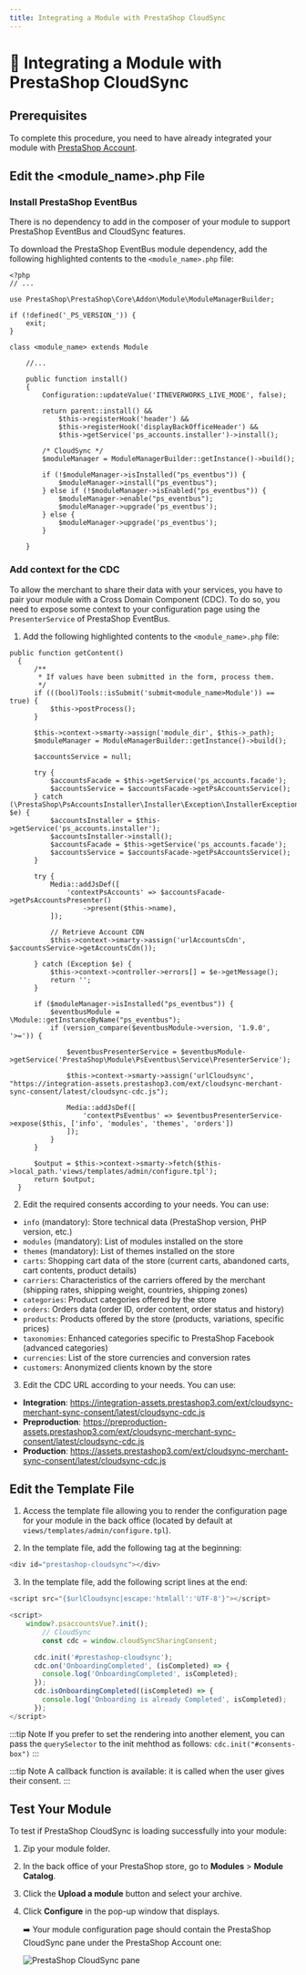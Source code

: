 ```yaml
---
title: Integrating a Module with PrestaShop CloudSync
---
```


# :arrows_counterclockwise: Integrating a Module with PrestaShop CloudSync

## Prerequisites

To complete this procedure, you need to have already integrated your module with [PrestaShop Account](../3-prestashop-account/README.md).

## Edit the <module_name>.php File

### Install PrestaShop EventBus

There is no dependency to add in the composer of your module to support PrestaShop EventBus and CloudSync features.

To download the PrestaShop EventBus module dependency, add the following highlighted contents to the `<module_name>.php` file:
    
```php{4,23,24,25,26,27,28,29,30,31,32,33}
<?php
// ...

use PrestaShop\PrestaShop\Core\Addon\Module\ModuleManagerBuilder;

if (!defined('_PS_VERSION_')) {
    exit;
}

class <module_name> extends Module

    //...

    public function install()
    {
        Configuration::updateValue('ITNEVERWORKS_LIVE_MODE', false);

        return parent::install() &&
            $this->registerHook('header') &&
            $this->registerHook('displayBackOfficeHeader') &&
            $this->getService('ps_accounts.installer')->install();

        /* CloudSync */
        $moduleManager = ModuleManagerBuilder::getInstance()->build();

        if (!$moduleManager->isInstalled("ps_eventbus")) {
            $moduleManager->install("ps_eventbus");
        } else if (!$moduleManager->isEnabled("ps_eventbus")) {
            $moduleManager->enable("ps_eventbus");
            $moduleManager->upgrade('ps_eventbus');
        } else {
            $moduleManager->upgrade('ps_eventbus');
        }

    }
```

### Add context for the CDC

To allow the merchant to share their data with your services, you have to pair your module with a Cross Domain Component (CDC). To do so, you need to expose some context to your configuration page using the `PresenterService` of PrestaShop EventBus.

1. Add the following highlighted contents to the `<module_name>.php` file:

  ```php{11,39,40,41,42,43,44,45,46,47,48,49,50,51}
  public function getContent()
    {
        /**
         * If values have been submitted in the form, process them.
         */
        if (((bool)Tools::isSubmit('submit<module_name>Module')) == true) {
            $this->postProcess();
        }

        $this->context->smarty->assign('module_dir', $this->_path);
        $moduleManager = ModuleManagerBuilder::getInstance()->build();

        $accountsService = null;

        try {
            $accountsFacade = $this->getService('ps_accounts.facade');
            $accountsService = $accountsFacade->getPsAccountsService();
        } catch (\PrestaShop\PsAccountsInstaller\Installer\Exception\InstallerException $e) {
            $accountsInstaller = $this->getService('ps_accounts.installer');
            $accountsInstaller->install();
            $accountsFacade = $this->getService('ps_accounts.facade');
            $accountsService = $accountsFacade->getPsAccountsService();
        }

        try {
            Media::addJsDef([
                'contextPsAccounts' => $accountsFacade->getPsAccountsPresenter()
                    ->present($this->name),
            ]);

            // Retrieve Account CDN
            $this->context->smarty->assign('urlAccountsCdn', $accountsService->getAccountsCdn());

        } catch (Exception $e) {
            $this->context->controller->errors[] = $e->getMessage();
            return '';
        }

        if ($moduleManager->isInstalled("ps_eventbus")) {
            $eventbusModule =  \Module::getInstanceByName("ps_eventbus");
            if (version_compare($eventbusModule->version, '1.9.0', '>=')) {

                $eventbusPresenterService = $eventbusModule->getService('PrestaShop\Module\PsEventbus\Service\PresenterService');

                $this->context->smarty->assign('urlCloudsync', "https://integration-assets.prestashop3.com/ext/cloudsync-merchant-sync-consent/latest/cloudsync-cdc.js");

                Media::addJsDef([
                    'contextPsEventbus' => $eventbusPresenterService->expose($this, ['info', 'modules', 'themes', 'orders'])
                ]);
            }
        }

        $output = $this->context->smarty->fetch($this->local_path.'views/templates/admin/configure.tpl');
        return $output;
    }
  ```

2. Edit the required consents according to your needs. You can use:

  - `info` (mandatory): Store technical data (PrestaShop version, PHP version, etc.)
  - `modules` (mandatory): List of modules installed on the store
  - `themes` (mandatory): List of themes installed on the store
  - `carts`: Shopping cart data of the store (current carts, abandoned carts, cart contents, product details)
  - `carriers`: Characteristics of the carriers offered by the merchant (shipping rates, shipping weight, countries, shipping zones)
  - `categories`: Product categories offered by the store
  - `orders`: Orders data (order ID, order content, order status and history)
  - `products`: Products offered by the store (products, variations, specific prices)
  - `taxonomies`: Enhanced categories specific to PrestaShop Facebook (advanced categories)
  - `currencies`: List of the store currencies and conversion rates
  - `customers`: Anonymized clients known by the store

3. Edit the CDC URL according to your needs. You can use:

  - **Integration**: https://integration-assets.prestashop3.com/ext/cloudsync-merchant-sync-consent/latest/cloudsync-cdc.js
  - **Preproduction**: https://preproduction-assets.prestashop3.com/ext/cloudsync-merchant-sync-consent/latest/cloudsync-cdc.js
  - **Production**: https://assets.prestashop3.com/ext/cloudsync-merchant-sync-consent/latest/cloudsync-cdc.js

## Edit the Template File

1. Access the template file allowing you to render the configuration page for your module in the back office (located by default at `views/templates/admin/configure.tpl`).

2. In the template file, add the following tag at the beginning:

  ```javascript
  <div id="prestashop-cloudsync"></div>
  ```

3. In the template file, add the following script lines at the end:

  ```javascript
  <script src="{$urlCloudsync|escape:'htmlall':'UTF-8'}"></script>

  <script>
      window?.psaccountsVue?.init();
		  // CloudSync
		  const cdc = window.cloudSyncSharingConsent;

	    cdc.init('#prestashop-cloudsync');
	    cdc.on('OnboardingCompleted', (isCompleted) => {
	      console.log('OnboardingCompleted', isCompleted);
	    });
	    cdc.isOnboardingCompleted((isCompleted) => {
	      console.log('Onboarding is already Completed', isCompleted);
	    });
  </script>
  ```

:::tip Note
If you prefer to set the rendering into another element, you can pass the `querySelector` to the init mehthod as follows: `cdc.init("#consents-box")`
:::

:::tip Note
A callback function is available: it is called when the user gives their consent.
:::

## Test Your Module

To test if PrestaShop CloudSync is loading successfully into your module:

1. Zip your module folder.

2. In the back office of your PrestaShop store, go to **Modules** > **Module Catalog**.

3. Click the **Upload a module** button and select your archive.

4. Click **Configure** in the pop-up window that displays.
    
    :arrow_right: Your module configuration page should contain the PrestaShop CloudSync pane under the PrestaShop Account one:

    ![PrestaShop CloudSync pane](/assets/images/cloudsync/cloudsync-share-my-data.png)